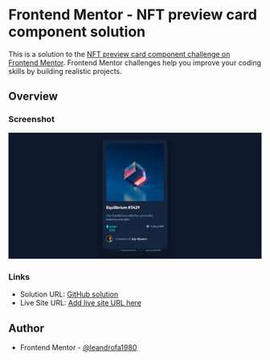 # Frontend Mentor - NFT preview card component solution

This is a solution to the [NFT preview card component challenge on Frontend Mentor](https://www.frontendmentor.io/challenges/nft-preview-card-component-SbdUL_w0U). Frontend Mentor challenges help you improve your coding skills by building realistic projects. 


## Overview

### Screenshot

![](././images/NFT-card.png)



### Links

- Solution URL: [GitHub solution](https://github.com/leandrofa1980/ntf-preview-card-component)
- Live Site URL: [Add live site URL here](https://your-live-site-url.com)

## Author

- Frontend Mentor - [@leandrofa1980](https://www.frontendmentor.io/profile/leandrofa1980)
